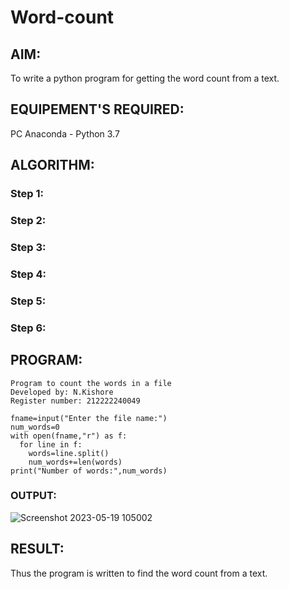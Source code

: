 # Word-count
## AIM:
To write a python program for getting the word count from a text.
## EQUIPEMENT'S REQUIRED: 
PC
Anaconda - Python 3.7
## ALGORITHM: 
### Step 1:

### Step 2: 
 
### Step 3: 

### Step 4:  

### Step 5: 

### Step 6: 

## PROGRAM:
```
Program to count the words in a file
Developed by: N.Kishore
Register number: 212222240049

fname=input("Enter the file name:")
num_words=0
with open(fname,"r") as f:
  for line in f:
    words=line.split()
    num_words+=len(words)
print("Number of words:",num_words)
```
### OUTPUT:

![Screenshot 2023-05-19 105002](https://github.com/nkishore2210/Word-count/assets/118707090/d88dc61d-b950-4f6b-939b-b5f84e3f8eec)

## RESULT:
Thus the program is written to find the word count from a text.
